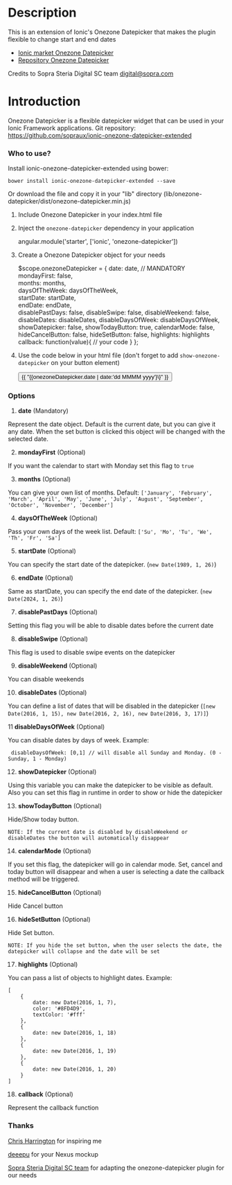 # Description #

This is an extension of Ionic's Onezone Datepicker that makes the plugin flexible to change start and end dates

- [Ionic market Onezone Datepicker](https://market.ionic.io/plugins/onezone-datepicker)
- [Repository Onezone Datepicker](https://bitbucket.org/sergiu_butnarasu/onezonedatepicker.git)

Credits to Sopra Steria Digital SC team <digital@sopra.com>

# Introduction #

Onezone Datepicker is a flexible datepicker widget that can be used in your Ionic Framework applications. Git repository: https://github.com/sopraux/ionic-onezone-datepicker-extended

### Who to use? ###

Install ionic-onezone-datepicker-extended using bower:

	bower install ionic-onezone-datepicker-extended --save

Or download the file and copy it in your "lib" directory (lib/onezone-datepicker/dist/onezone-datepicker.min.js)

1) Include Onezone Datepicker in your index.html file

    <script src="lib/onezone-datepicker/dist/onezone-datepicker.min.js"></script>

2) Inject the `onezone-datepicker` dependency in your application

    angular.module('starter', ['ionic', 'onezone-datepicker'])

3) Create a Onezone Datepicker object for your needs

	$scope.onezoneDatepicker = {
        date: date, // MANDATORY 					
        mondayFirst: false,				
        months: months,					
        daysOfTheWeek: daysOfTheWeek, 	
        startDate: startDate, 			
        endDate: endDate,					
        disablePastDays: false,
        disableSwipe: false,
        disableWeekend: false,
        disableDates: disableDates,
        disableDaysOfWeek: disableDaysOfWeek,
        showDatepicker: false,
        showTodayButton: true,
        calendarMode: false,
        hideCancelButton: false,
        hideSetButton: false,
        highlights: highlights
        callback: function(value){
			// your code
		}
    };

4) Use the code below in your html file (don't forget to add `show-onezone-datepicker` on your button element)

    <onezone-datepicker datepicker-object="onezoneDatepicker">
        <button class="button button-block button-outline button-positive show-onezone-datepicker">
            {{  "{{onezoneDatepicker.date | date:'dd MMMM yyyy'}\}"   }}
        </button>
    </onezone-datepicker>


### Options ###

1) **date** (Mandatory)

Represent the date object. Default is the current date, but you can give it any date. When the set button is clicked this object will be changed with the selected date.

2) **mondayFirst** (Optional)

If you want the calendar to start with Monday set this flag to `true`

3) **months** (Optional)

You can give your own list of months. Default: `['January', 'February', 'March', 'April', 'May', 'June', 'July', 'August', 'September', 'October', 'November', 'December']`

4) **daysOfTheWeek** (Optional)

Pass your own days of the week list. Default: `['Su', 'Mo', 'Tu', 'We', 'Th', 'Fr', 'Sa']`

5) **startDate** (Optional)

You can specify the start date of the datepicker. (`new Date(1989, 1, 26)`)

6) **endDate** (Optional)

Same as startDate, you can specify the end date of the datepicker. (`new Date(2024, 1, 26)`)

7) **disablePastDays** (Optional)

Setting this flag you will be able to disable dates before the current date

8) **disableSwipe** (Optional)

This flag is used to disable swipe events on the datepicker

9) **disableWeekend** (Optional)

You can disable weekends

10) **disableDates** (Optional)

You can define a list of dates that will be disabled in the datepicker (`[new Date(2016, 1, 15), new Date(2016, 2, 16), new Date(2016, 3, 17)]`)

11  **disableDaysOfWeek** (Optional)

You can disable dates by days of week. Example:

     disableDaysOfWeek: [0,1] // will disable all Sunday and Monday. (0 - Sunday, 1 - Monday)

12) **showDatepicker** (Optional)

Using this variable you can make the datepicker to be visible as default. Also you can set this flag in runtime in order to show or hide the datepicker

13) **showTodayButton** (Optional)

Hide/Show today button.

`NOTE: If the current date is disabled by disableWeekend or disableDates the button will automatically disappear`

14) **calendarMode** (Optional)

If you set this flag, the datepicker will go in calendar mode. Set, cancel and today button will disappear and when a user is selecting a date the callback method will be triggered.

15) **hideCancelButton** (Optional)

Hide Cancel button

16) **hideSetButton** (Optional)

Hide Set button.

`NOTE: If you hide the set button, when the user selects the date, the datepicker will collapse and the date will be set`

17) **highlights** (Optional)

You can pass a list of objects to highlight dates. Example:

    [
        {
            date: new Date(2016, 1, 7),
            color: '#8FD4D9',
            textColor: '#fff'
        },
        {
            date: new Date(2016, 1, 18)
        },
        {
            date: new Date(2016, 1, 19)
        },
        {
            date: new Date(2016, 1, 20)
        }
    ]

18) **callback** (Optional)

Represent the callback function


### Thanks ###

[Chris Harrington](https://www.codementor.io/angularjs/tutorial/angularjs-calendar-directives-less-cess-moment-font-awesome) for inspiring me

[deeepu](https://dribbble.com/deeepu) for your Nexus mockup

[Sopra Steria Digital SC team](https://github.com/sopraux/) for adapting the onezone-datepicker plugin for our needs
